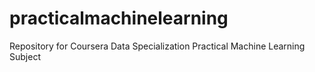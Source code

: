 # practicalmachinelearning
Repository for Coursera Data Specialization Practical Machine Learning Subject
